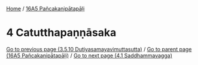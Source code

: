 
[Home](/) / [16A5 Pañcakanipātapāḷi](../16A5.md)

# 4 Catutthapaṇṇāsaka


[Go to previous page (3.5.10 Dutiyasamayavimuttasutta)](3/3.5/3.5.10.md) / [Go to parent page (16A5 Pañcakanipātapāḷi)](0.md) / [Go to next page (4.1 Saddhammavagga)](4/4.1.md)


